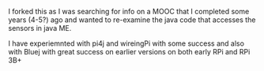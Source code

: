 I forked this as I was searching for info on a MOOC that I completed some years (4-5?) ago and wanted to 
re-examine the java code that accesses the sensors in java ME.

I have experiemnted with pi4j and wireingPi with some success and also with Bluej with great success on earlier versions on both early RPi and RPi 3B+

